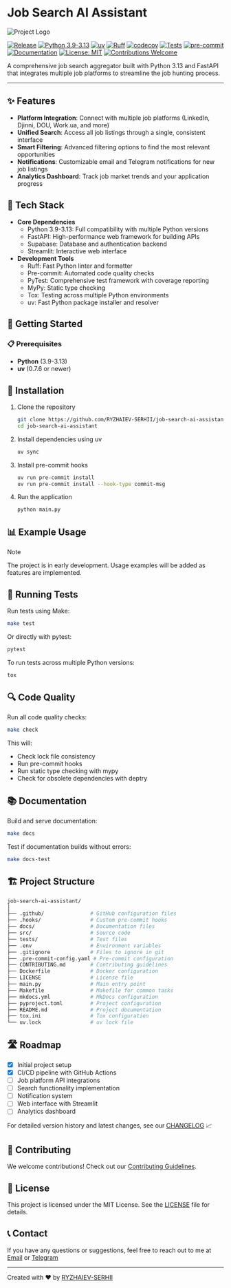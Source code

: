 # Job Search AI Assistant

![Project Logo](https://path-to-your-logo.png)

[![Release](https://img.shields.io/github/v/release/RYZHAIEV-SERHII/job-search-ai-assistant)](https://img.shields.io/github/v/release/RYZHAIEV-SERHII/job-search-ai-assistant)
[![Python 3.9-3.13](https://img.shields.io/badge/python-3.9%20%7C%203.10%20%7C%203.11%20%7C%203.12%20%7C%203.13-blue.svg)](https://www.python.org/downloads/)
[![uv](https://img.shields.io/endpoint?url=https://raw.githubusercontent.com/astral-sh/uv/main/assets/badge/v0.json)](https://github.com/astral-sh/uv)
[![Ruff](https://img.shields.io/endpoint?url=https://raw.githubusercontent.com/astral-sh/ruff/main/assets/badge/v2.json)](https://github.com/astral-sh/ruff)
[![codecov](https://codecov.io/gh/RYZHAIEV-SERHII/job-search-ai-assistant/branch/main/graph/badge.svg)](https://codecov.io/gh/RYZHAIEV-SERHII/job-search-ai-assistant)
[![Tests](https://github.com/RYZHAIEV-SERHII/job-search-ai-assistant/actions/workflows/tests.yml/badge.svg)](https://github.com/RYZHAIEV-SERHII/job-search-ai-assistant/actions)
[![pre-commit](https://img.shields.io/badge/pre--commit-enabled-brightgreen?logo=pre-commit)](https://github.com/pre-commit/pre-commit)
[![Documentation](https://img.shields.io/badge/docs-latest-brightgreen.svg)](https://RYZHAIEV-SERHII.github.io/job-search-ai-assistant/)
[![License: MIT](https://img.shields.io/badge/License-MIT-yellow.svg)](https://opensource.org/licenses/MIT)
[![Contributions Welcome](https://img.shields.io/badge/contributions-welcome-brightgreen.svg?style=flat&logo=github)](CONTRIBUTING.md)

A comprehensive job search aggregator built with Python 3.13 and FastAPI that integrates multiple job platforms to streamline the job hunting process.

---

## ✨ Features

- **Platform Integration**: Connect with multiple job platforms (LinkedIn, Djinni, DOU, Work.ua, and more)
- **Unified Search**: Access all job listings through a single, consistent interface
- **Smart Filtering**: Advanced filtering options to find the most relevant opportunities
- **Notifications**: Customizable email and Telegram notifications for new job listings
- **Analytics Dashboard**: Track job market trends and your application progress

## 🔧 Tech Stack

- **Core Dependencies**
  - Python 3.9-3.13: Full compatibility with multiple Python versions
  - FastAPI: High-performance web framework for building APIs
  - Supabase: Database and authentication backend
  - Streamlit: Interactive web interface
- **Development Tools**
  - Ruff: Fast Python linter and formatter
  - Pre-commit: Automated code quality checks
  - PyTest: Comprehensive test framework with coverage reporting
  - MyPy: Static type checking
  - Tox: Testing across multiple Python environments
  - uv: Fast Python package installer and resolver

## 🚀 Getting Started

### 📋 Prerequisites

- **Python** (3.9-3.13)
- **uv** (0.7.6 or newer)

## 🚀 Installation

1. Clone the repository

    ```bash
    git clone https://github.com/RYZHAIEV-SERHII/job-search-ai-assistant.git
    cd job-search-ai-assistant
    ```

2. Install dependencies using uv

    ```bash
    uv sync
    ```

3. Install pre-commit hooks

    ```bash
    uv run pre-commit install
    uv run pre-commit install --hook-type commit-msg
    ```

4. Run the application

    ```bash
    python main.py
    ```

## 📊 Example Usage

> [!NOTE]
> The project is in early development. Usage examples will be added as features are implemented.

## 🧪 Running Tests

Run tests using Make:

```bash
make test
```

Or directly with pytest:

```bash
pytest
```

To run tests across multiple Python versions:

```bash
tox
```

## 🔍 Code Quality

Run all code quality checks:

```bash
make check
```

This will:

- Check lock file consistency
- Run pre-commit hooks
- Run static type checking with mypy
- Check for obsolete dependencies with deptry

## 📚 Documentation

Build and serve documentation:

```bash
make docs
```

Test if documentation builds without errors:

```bash
make docs-test
```

## 🏗️ Project Structure

```bash
job-search-ai-assistant/
│
├── .github/               # GitHub configuration files
├── .hooks/                # Custom pre-commit hooks
├── docs/                  # Documentation files
├── src/                   # Source code
├── tests/                 # Test files
├── .env                   # Environment variables
├── .gitignore             # Files to ignore in git
├── .pre-commit-config.yaml # Pre-commit configuration
├── CONTRIBUTING.md        # Contributing guidelines
├── Dockerfile             # Docker configuration
├── LICENSE                # License file
├── main.py                # Main entry point
├── Makefile               # Makefile for common tasks
├── mkdocs.yml             # MkDocs configuration
├── pyproject.toml         # Project configuration
├── README.md              # Project documentation
├── tox.ini                # Tox configuration
└── uv.lock                # uv lock file
```

## 🛣️ Roadmap

- [x] Initial project setup
- [x] CI/CD pipeline with GitHub Actions
- [ ] Job platform API integrations
- [ ] Search functionality implementation
- [ ] Notification system
- [ ] Web interface with Streamlit
- [ ] Analytics dashboard

For detailed version history and latest changes, see our [CHANGELOG](CHANGELOG.md) 📈

## 🧰️ Contributing

We welcome contributions! Check out our [Contributing Guidelines](CONTRIBUTING.md).

## 📄 License

This project is licensed under the MIT License. See the [LICENSE](LICENSE) file for details.

## 📞 Contact

If you have any questions or suggestions,
feel free to reach out to me at [Email](mailto:rsp89@gmail.com) or [Telegram](https://t.me/CTAJIKEP)

---
Created with ❤️ by [RYZHAIEV-SERHII](https://github.com/RYZHAIEV-SERHII/)
